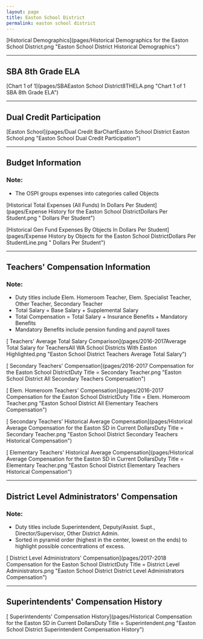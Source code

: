 ```yaml
---
layout: page
title: Easton School District
permalink: easton school district
---
```



[Historical Demographics](pages/Historical Demographics for the Easton School District.png "Easton School District Historical Demographics")

___

## SBA 8th Grade ELA

[Chart 1 of 1](pages/SBAEaston School District8THELA.png "Chart 1 of 1 SBA 8th Grade ELA")


___

## Dual Credit Participation

[Easton School](pages/Dual Credit BarChartEaston School District Easton School.png "Easton School Dual Credit Participation")


___

## Budget Information
### Note:
- The OSPI groups expenses into categories called Objects

[Historical Total Expenses (All Funds) In Dollars Per Student](pages/Expense History for the Easton School DistrictDollars Per Student.png " Dollars Per Student")

[Historical Gen Fund Expenses By Objects In Dollars Per Student](pages/Expense History by Objects for the Easton School DistrictDollars Per StudentLine.png " Dollars Per Student")


___

## Teachers' Compensation Information
### Note:
- Duty titles include Elem. Homeroom Teacher, Elem. Specialist Teacher, Other Teacher, Secondary Teacher
- Total Salary = Base Salary + Supplemental Salary
- Total Compensation = Total Salary + Insurance Benefits + Mandatory Benefits
- Mandatory Benefits include pension funding and payroll taxes

[ Teachers' Average Total Salary Comparison](pages/2016-2017Average Total Salary for TeachersAll WA School Districts With Easton Highlighted.png "Easton School District Teachers Average Total Salary")

[ Secondary Teachers' Compensation](pages/2016-2017 Compensation for the Easton School DistrictDuty Title = Secondary Teacher.png "Easton School District All Secondary Teachers Compensation")

[ Elem. Homeroom Teachers' Compensation](pages/2016-2017 Compensation for the Easton School DistrictDuty Title = Elem. Homeroom Teacher.png "Easton School District All Elementary Teachers Compensation")

[ Secondary Teachers' Historical Average Compensation](pages/Historical Average Compensation for the Easton SD in Current DollarsDuty Title = Secondary Teacher.png "Easton School District Secondary Teachers Historical Compensation")

[ Elementary Teachers' Historical Average Compensation](pages/Historical Average Compensation for the Easton SD in Current DollarsDuty Title = Elementary Teacher.png "Easton School District Elementary Teachers Historical Compensation")


___

## District Level Administrators' Compensation

### Note:
- Duty titles include Superintendent, Deputy/Assist. Supt., Director/Supervisor, Other District Admin.
- Sorted in pyramid order (highest in the center, lowest on the ends) to highlight possible concentrations of excess.

[ District Level Administrators' Compensation](pages/2017-2018 Compensation for the Easton School DistrictDuty Title = District Level Administrators.png "Easton School District District Level Administrators Compensation")


___

## Superintendents' Compensation History

[ Superintendents' Compensation History](pages/Historical Compensation for the Easton SD in Current DollarsDuty Title = Superintendent.png "Easton School District Superintendent Compensation History")

